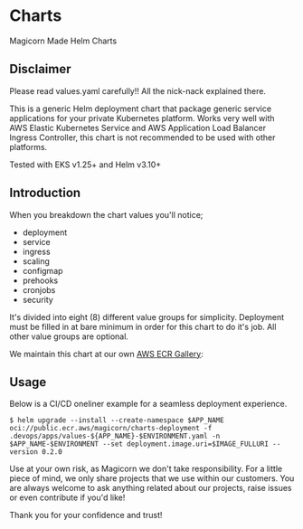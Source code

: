 # Charts
Magicorn Made Helm Charts

## Disclaimer
Please read values.yaml carefully!! All the nick-nack explained there.

This is a generic Helm deployment chart that package generic service applications for your private Kubernetes platform. Works very well with AWS Elastic Kubernetes Service and AWS Application Load Balancer Ingress Controller, this chart is not recommended to be used with other platforms.

Tested with EKS v1.25+ and Helm v3.10+

## Introduction

When you breakdown the chart values you'll notice;

* deployment
* service
* ingress
* scaling
* configmap
* prehooks
* cronjobs
* security

It's divided into eight (8) different value groups for simplicity. Deployment must be filled in at bare minimum in order for this chart to do it's job. All other value groups are optional.

We maintain this chart at our own [AWS ECR Gallery](https://gallery.ecr.aws/magicorn/charts-deployment):

## Usage

Below is a CI/CD oneliner example for a seamless deployment experience.
 
```
$ helm upgrade --install --create-namespace $APP_NAME oci://public.ecr.aws/magicorn/charts-deployment -f .devops/apps/values-${APP_NAME}-$ENVIRONMENT.yaml -n $APP_NAME-$ENVIRONMENT --set deployment.image.uri=$IMAGE_FULLURI --version 0.2.0
```

Use at your own risk, as Magicorn we don't take responsibility.
For a little piece of mind, we only share projects that we use within our customers. You are always welcome to ask anything related about our projects, raise issues or even contribute if you'd like!

Thank you for your confidence and trust!